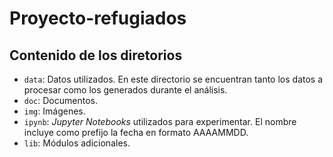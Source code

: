# Proyecto-refugiados

## Contenido de los diretorios

* `data`: Datos utilizados. En este directorio se encuentran tanto los datos a procesar como los generados durante el análisis.
* `doc`: Documentos.
* `img`: Imágenes.
* `ipynb`: _Jupyter Notebooks_ utilizados para experimentar. El nombre incluye como prefijo la fecha en formato AAAAMMDD.
* `lib`: Módulos adicionales.
